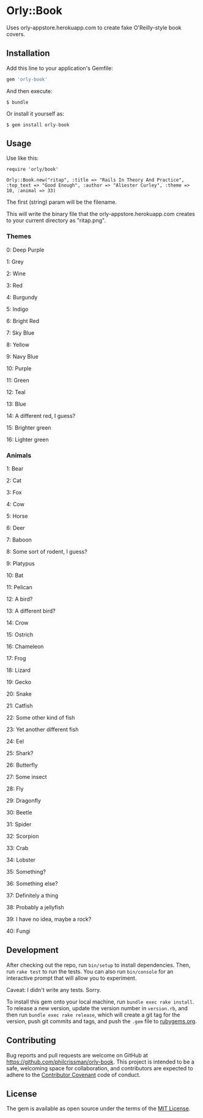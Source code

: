# Orly::Book

Uses orly-appstore.herokuapp.com to create fake O'Reilly-style book covers.

## Installation

Add this line to your application's Gemfile:

```ruby
gem 'orly-book'
```

And then execute:

    $ bundle

Or install it yourself as:

    $ gem install orly-book

## Usage

Use like this:

```
require 'orly/book'

Orly::Book.new("ritap", :title => "Rails In Theory And Practice", :top_text => "Good Enough", :author => "Aliester Curley", :theme => 10, :animal => 33)
```

The first (string) param will be the filename.

This will write the binary file that the orly-appstore.herokuapp.com creates to your current directory as "ritap.png".

### Themes

0: Deep Purple

1: Grey

2: Wine

3: Red

4: Burgundy

5: Indigo

6: Bright Red

7: Sky Blue

8: Yellow

9: Navy Blue

10: Purple

11: Green

12: Teal

13: Blue

14: A different red, I guess?

15: Brighter green

16: Lighter green

### Animals

1: Bear

2: Cat

3: Fox

4: Cow

5: Horse

6: Deer

7: Baboon

8: Some sort of rodent, I guess?

9: Platypus

10: Bat

11: Pelican

12: A bird?

13: A different bird?

14: Crow

15: Ostrich

16: Chameleon

17: Frog

18: Lizard

19: Gecko

20: Snake

21: Catfish

22: Some other kind of fish

23: Yet another different fish

24: Eel

25: Shark?

26: Butterfly

27: Some insect

28: Fly

29: Dragonfly

30: Beetle

31: Spider

32: Scorpion

33: Crab

34: Lobster

35: Something?

36: Something else?

37: Definitely a thing

38: Probably a jellyfish

39: I have no idea, maybe a rock?

40: Fungi

## Development

After checking out the repo, run `bin/setup` to install dependencies. Then, run `rake test` to run the tests. You can also run `bin/console` for an interactive prompt that will allow you to experiment.

Caveat: I didn't write any tests. Sorry.

To install this gem onto your local machine, run `bundle exec rake install`. To release a new version, update the version number in `version.rb`, and then run `bundle exec rake release`, which will create a git tag for the version, push git commits and tags, and push the `.gem` file to [rubygems.org](https://rubygems.org).

## Contributing

Bug reports and pull requests are welcome on GitHub at https://github.com/philcrissman/orly-book. This project is intended to be a safe, welcoming space for collaboration, and contributors are expected to adhere to the [Contributor Covenant](http://contributor-covenant.org) code of conduct.


## License

The gem is available as open source under the terms of the [MIT License](http://opensource.org/licenses/MIT).
